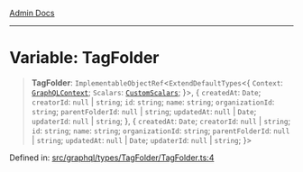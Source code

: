 [Admin Docs](/)

***

# Variable: TagFolder

> **TagFolder**: `ImplementableObjectRef`\<`ExtendDefaultTypes`\<\{ `Context`: [`GraphQLContext`](../../../../context/type-aliases/GraphQLContext.md); `Scalars`: [`CustomScalars`](../../../../scalars/type-aliases/CustomScalars.md); \}\>, \{ `createdAt`: `Date`; `creatorId`: `null` \| `string`; `id`: `string`; `name`: `string`; `organizationId`: `string`; `parentFolderId`: `null` \| `string`; `updatedAt`: `null` \| `Date`; `updaterId`: `null` \| `string`; \}, \{ `createdAt`: `Date`; `creatorId`: `null` \| `string`; `id`: `string`; `name`: `string`; `organizationId`: `string`; `parentFolderId`: `null` \| `string`; `updatedAt`: `null` \| `Date`; `updaterId`: `null` \| `string`; \}\>

Defined in: [src/graphql/types/TagFolder/TagFolder.ts:4](https://github.com/Sourya07/talawa-api/blob/ead7a48e0174153214ee7311f8b242ee1c1a12ca/src/graphql/types/TagFolder/TagFolder.ts#L4)
